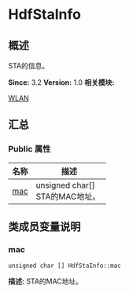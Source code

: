 # HdfStaInfo


## 概述

STA的信息。

**Since:**
3.2
**Version:**
1.0
**相关模块:**

[WLAN](_w_l_a_n.md)


## 汇总


### Public 属性

  | 名称 | 描述 | 
| -------- | -------- |
| [mac](#mac) | unsigned&nbsp;char[]<br/>STA的MAC地址。&nbsp; | 


## 类成员变量说明


### mac

  
```
unsigned char [] HdfStaInfo::mac
```
**描述:**
STA的MAC地址。
